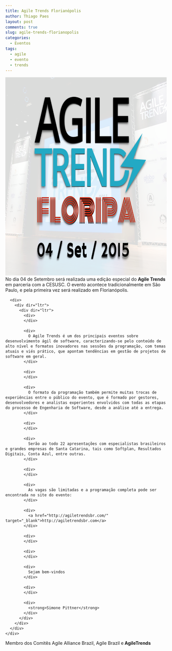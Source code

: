 ```yaml
---
title: Agile Trends Florianópolis
author: Thiago Paes
layout: post
comments: true
slug: agile-trends-florianopolis
categories:
  - Eventos
tags:
  - agile
  - evento
  - trends
---
```

<div dir="ltr">
  <div class="gmail_quote">
    <div dir="ltr">
      <div>
        <img class="alignnone size-full wp-image-191" src="/uploads/2015/09/unnamed.png" alt="unnamed" width="819" height="618" /><br /> No dia 04 de Setembro será realizada uma edição especial do <b>Agile Trends </b>em parceria com a CESUSC. O evento acontece tradicionalmente em São Paulo, e pela primeira vez será realizado em Florianópolis.
      </div>

      <div>
        <div dir="ltr">
          <div dir="ltr">
            <div>
            </div>

            <div>
              O Agile Trends é um dos principais eventos sobre desenvolvimento ágil de software, caracterizando-se pelo conteúdo de alto nível e formatos inovadores nas sessões da programação, com temas atuais e viés prático, que apontam tendências em gestão de projetos de software em geral.
            </div>

            <div>
            </div>

            <div>
              O formato da programação também permite muitas trocas de experiências entre o público do evento, que é formado por gestores, desenvolvedores e analistas experientes envolvidos com todas as etapas do processo de Engenharia de Software, desde a análise até a entrega.
            </div>

            <div>
            </div>

            <div>
              Serão ao todo 22 apresentações com especialistas brasileiros e grandes empresas de Santa Catarina, tais como Softplan, Resultados Digitais, Conta Azul, entre outras.
            </div>

            <div>
            </div>

            <div>
              As vagas são limitadas e a programação completa pode ser encontrada no site do evento:
            </div>

            <div>
              <a href="http://agiletrendsbr.com/" target="_blank">http://agiletrendsbr.com</a>
            </div>

            <div>
            </div>

            <div>
            </div>

            <div>
              Sejam bem-vindos
            </div>

            <div>
            </div>

            <div>
              <strong>Simone Pittner</strong>
            </div>
          </div>
        </div>
      </div>
    </div>
  </div>
</div>

<div dir="ltr">
  <div class="gmail_quote">
    <div dir="ltr">
      <div dir="ltr">
        <div dir="ltr">
          <div>
            Membro dos Comitês Agile Alliance Brazil, Agile Brazil e<b> AgileTrends</b>
          </div>
        </div>
      </div>
    </div>
  </div>
</div>